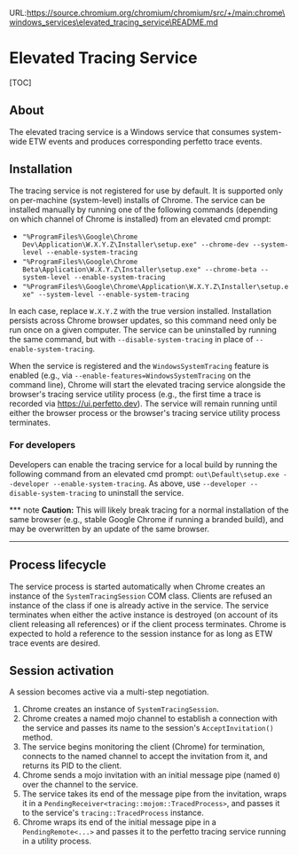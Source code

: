 URL:https://source.chromium.org/chromium/chromium/src/+/main:chrome\windows_services\elevated_tracing_service\README.md
# Elevated Tracing Service

[TOC]

## About

The elevated tracing service is a Windows service that consumes system-wide ETW
events and produces corresponding perfetto trace events.

## Installation

The tracing service is not registered for use by default. It is supported only
on per-machine (system-level) installs of Chrome. The service can be installed
manually by running one of the following commands (depending on which channel of
Chrome is installed) from an elevated cmd prompt:

- `"%ProgramFiles%\Google\Chrome Dev\Application\W.X.Y.Z\Installer\setup.exe" --chrome-dev --system-level --enable-system-tracing`
- `"%ProgramFiles%\Google\Chrome Beta\Application\W.X.Y.Z\Installer\setup.exe" --chrome-beta --system-level --enable-system-tracing`
- `"%ProgramFiles%\Google\Chrome\Application\W.X.Y.Z\Installer\setup.exe" --system-level --enable-system-tracing`

In each case, replace `W.X.Y.Z` with the true version installed. Installation
persists across Chrome browser updates, so this command need only be run once on
a given computer. The service can be uninstalled by running the same command,
but with `--disable-system-tracing` in place of `--enable-system-tracing`.

When the service is registered and the `WindowsSystemTracing` feature is enabled
(e.g., via `--enable-features=WindowsSystemTracing` on the command line), Chrome
will start the elevated tracing service alongside the browser's tracing service
utility process (e.g., the first time a trace is recorded via
https://ui.perfetto.dev). The service will remain running until either the
browser process or the browser's tracing service utility process terminates.

### For developers

Developers can enable the tracing service for a local build by running the
following command from an elevated cmd prompt: `out\Default\setup.exe
--developer --enable-system-tracing`. As above, use `--developer
--disable-system-tracing` to uninstall the service.

*** note
**Caution:** This will likely break tracing for a normal installation of the
same browser (e.g., stable Google Chrome if running a branded build), and may be
overwritten by an update of the same browser.
***

## Process lifecycle

The service process is started automatically when Chrome creates an instance of
the `SystemTracingSession` COM class. Clients are refused an instance of the
class if one is already active in the service. The service terminates when
either the active instance is destroyed (on account of its client releasing all
references) or if the client process terminates. Chrome is expected to hold a
reference to the session instance for as long as ETW trace events are desired.

## Session activation

A session becomes active via a multi-step negotiation.

1. Chrome creates an instance of `SystemTracingSession`.
2. Chrome creates a named mojo channel to establish a connection with the
   service and passes its name to the session's `AcceptInvitation()` method.
3. The service begins monitoring the client (Chrome) for termination, connects
   to the named channel to accept the invitation from it, and returns its PID to
   the client.
4. Chrome sends a mojo invitation with an initial message pipe (named `0`) over
   the channel to the service.
5. The service takes its end of the message pipe from the invitation, wraps it
   in a `PendingReceiver<tracing::mojom::TracedProcess>`, and passes it to the
   service's `tracing::TracedProcess` instance.
6. Chrome wraps its end of the initial message pipe in a `PendingRemote<...>`
   and passes it to the perfetto tracing service running in a utility process.
